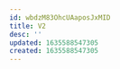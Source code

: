 ```yaml
---
id: wbdzM83OhcUAaposJxMID
title: V2
desc: ''
updated: 1635588547305
created: 1635588547305
---
```


